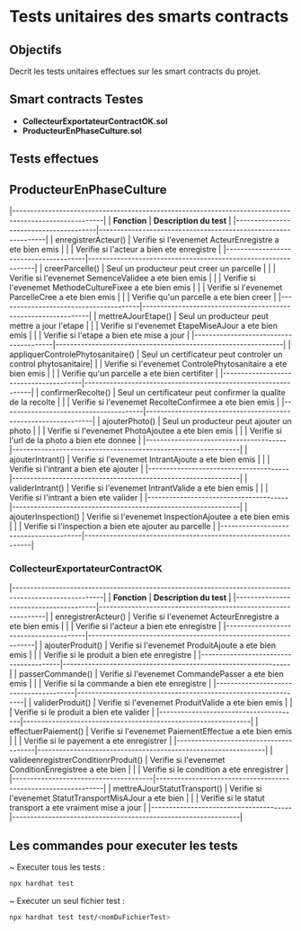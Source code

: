 # Tests unitaires des smarts contracts


## Objectifs
Decrit les tests unitaires effectues sur les smart contracts du projet.


## Smart contracts Testes
- **CollecteurExportateurContractOK.sol**
- **ProducteurEnPhaseCulture.sol**


## Tests effectues

## ProducteurEnPhaseCulture
|-------------------------------------------------------------------------------------------------------|
| **Fonction**                          | **Description du test**                                       |
|---------------------------------------|---------------------------------------------------------------|
| enregistrerActeur()                   | Verifie si l'evenemet ActeurEnregistre a ete bien emis        |
|                                       | Verifie si l'acteur a bien ete enregistre                     |
|---------------------------------------|---------------------------------------------------------------|
| creerParcelle()                       | Seul un producteur peut creer un parcelle                     |
|                                       | Verifie si l'evenemet SemenceValidee a ete bien emis          |
|                                       | Verifie si l'evenemet MethodeCultureFixee a ete bien emis     |
|                                       | Verifie si l'evenemet ParcelleCree a ete bien emis            |
|                                       | Verifie qu'un parcelle a ete bien creer                       |
|---------------------------------------|---------------------------------------------------------------|
| mettreAJourEtape()                    | Seul un producteur peut mettre a jour l'etape                 |
|                                       | Verifie si l'evenemet EtapeMiseAJour a ete bien emis          |
|                                       | Verifie si l'etape a bien ete mise a jour                     |
|---------------------------------------|---------------------------------------------------------------|
| appliquerControlePhytosanitaire()     | Seul un certificateur peut controler un control phytosanitaire|
|                                       | Verifie si l'evenemet ControlePhytosanitaire a ete bien emis  |
|                                       | Verifie qu'un parcelle a ete bien certifiter                  |
|---------------------------------------|---------------------------------------------------------------|
| confirmerRecolte()                    | Seul un certificateur peut confirmer la qualite de la recolte |
|                                       | Verifie si l'evenemet RecolteConfirmee a ete bien emis        |
|---------------------------------------|---------------------------------------------------------------|
| ajouterPhoto()                        | Seul un producteur peut ajouter un photo                      |
|                                       | Verifie si l'evenemet PhotoAjoutee a ete bien emis            |
|                                       | Verifie si l'url de la photo a bien ete donnee                |
|---------------------------------------|---------------------------------------------------------------|
| ajouterIntrant()                      | Verifie si l'evenemet IntrantAjoute a ete bien emis           |
|                                       | Verifie si l'intrant a bien ete ajouter                       |
|---------------------------------------|---------------------------------------------------------------|
| validerIntrant()                      | Verifie si l'evenemet IntrantValide a ete bien emis           |
|                                       | Verifie si l'intrant a bien ete valider                       |
|---------------------------------------|---------------------------------------------------------------|
| ajouterInspection()                   | Verifie si l'evenemet InspectionAjoutee a ete bien emis       |
|                                       | Verifie si l'inspection a bien ete ajouter au parcelle        |
|---------------------------------------|---------------------------------------------------------------|


### CollecteurExportateurContractOK
|-------------------------------------------------------------------------------------------------------|
| **Fonction**                          | **Description du test**                                       |
|---------------------------------------|---------------------------------------------------------------|
| enregistrerActeur()                   | Verifie si l'evenemet ActeurEnregistre a ete bien emis        |
|                                       | Verifie si l'acteur a bien ete enregistre                     |
|---------------------------------------|---------------------------------------------------------------|
| ajouterProduit()                      | Verifie si l'evenemet ProduitAjoute a ete bien emis           |
|                                       | Verifie si le produit a bien ete enregistre                   |
|---------------------------------------|---------------------------------------------------------------|
| passerCommande()                      | Verifie si l'evenemet CommandePasser a ete bien emis          |
|                                       | Verifie si la commande a bien ete enregistre                  |
|---------------------------------------|---------------------------------------------------------------|
| validerProduit()                      | Verifie si l'evenemet ProduitValide a ete bien emis           |
|                                       | Verifie si le produit a bien ete valider                      |
|---------------------------------------|---------------------------------------------------------------|
| effectuerPaiement()                   | Verifie si l'evenemet PaiementEffectue a ete bien emis        |
|                                       | Verifie si le payement a ete enregistrer                      |
|---------------------------------------|---------------------------------------------------------------|
| valideenregistrerConditionrProduit()  | Verifie si l'evenemet ConditionEnregistree a ete bien         |
|                                       | Verifie si le condition a ete enregistrer                     |
|---------------------------------------|---------------------------------------------------------------|
| mettreAJourStatutTransport()          | Verifie si l'evenemet StatutTransportMisAJour a ete bien      |
|                                       | Verifie si le statut transport a ete vraiment mise a jour     |
|---------------------------------------|---------------------------------------------------------------|


## Les commandes pour executer les tests
~ Executer tous les tests :
```sh
npx hardhat test
```
~ Executer un seul fichier test :
```sh
npx hardhat test test/<nomDuFichierTest>
```